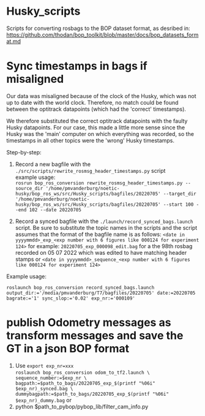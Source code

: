# Husky_scripts
Scripts for converting rosbags to the BOP dataset format, as desribed in:
https://github.com/thodan/bop_toolkit/blob/master/docs/bop_datasets_format.md


# Sync timestamps in bags if misaligned
Our data was misaligned because of the clock of the Husky, which was not up to date with the world clock. Therefore, no match could be found between the optitrack datapoints (which had the 'correct' timestamps).

We therefore substituted the correct optitrack datapoints with the faulty Husky datapoints. For our case, this made a little more sense since the Husky was the 'main' computer on which everything was recorded, so the timestamps in all other topics were the 'wrong' Husky timestamps.

Step-by-step:
1. Record a new bagfile with the ```./src/scripts/rewrite_rosmsg_header_timestamps.py``` script <br />
example usage: <br />
```rosrun bop_ros_conversion rewrite_rosmsg_header_timestamps.py --source_dir '/home/pmvanderburg/noetic-husky/bop_ros_ws/src/Husky_scripts/bagfiles/20220705' --target_dir '/home/pmvanderburg/noetic-husky/bop_ros_ws/src/Husky_scripts/bagfiles/20220705' --start 100 --end 102 --date 20220705```

2. Record a synced bagfile with the ```./launch/record_synced_bags.launch``` script. 
Be sure to substitute the topic names in the scripts and the script assumes that the format of the bagfile name is as follows:
```<date in yyyymmdd>_exp_<exp number with 6 figures like 000124 for experiment 124>``` 
for example:
```20220705_exp_000098_edit.bag``` for a the 98th rosbag recorded on 05 07 2022 which was edited to have matching header stamps
or
```<date in yyyymmdd>_sequence_<exp number with 6 figures like 000124 for experiment 124>``` <br />

Example usage:
```
roslaunch bop_ros_conversion record_synced_bags.launch output_dir:='/media/pmvanderburg/T7/bagfiles/20220705' date:=20220705 bagrate:='1' sync_slop:='0.02' exp_nr:='000109'
```

# publish Odometry messages as transform messages and save the GT in a json BOP format


1. Use ```export exp_nr=xxx ``` <br />
       ```roslaunch bop_ros_conversion odom_to_tf2.launch \
          sequence_number:=$exp_nr \
          bagpath:=$path_to_bags/20220705_exp_$(printf "%06i" $exp_nr)_synced.bag \
          dummybagpath:=$path_to_bags/20220705_exp_$(printf "%06i" $exp_nr)_dummy.bag``` 
or 
2. python $path_to_pybop/pybop_lib/filter_cam_info.py 
